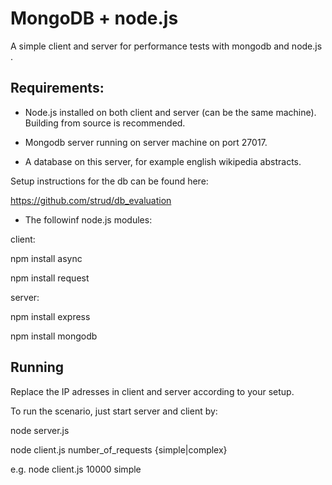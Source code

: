 # MongoDB + node.js

A simple client and server for performance tests with mongodb and node.js .

## Requirements:

* Node.js installed on both client and server (can be the same machine). Building from source is recommended.

* Mongodb server running on server machine on port 27017.

* A database on this server, for example english wikipedia abstracts.

Setup instructions for the db can be found here:

https://github.com/strud/db_evaluation

* The followinf node.js modules:

client:

npm install async

npm install request

server:

npm install express

npm install mongodb


## Running

Replace the IP adresses in client and server according to your setup.

To run the scenario, just start server and client by:

node server.js

node client.js number_of_requests {simple|complex}

e.g. node client.js 10000 simple



